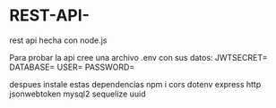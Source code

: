# REST-API-
rest api hecha con node.js

Para probar la api cree una archivo .env
con sus datos:
JWTSECRET=
DATABASE=
USER=
PASSWORD=

despues instale estas dependencias 
npm i cors dotenv express http jsonwebtoken mysql2 sequelize uuid
